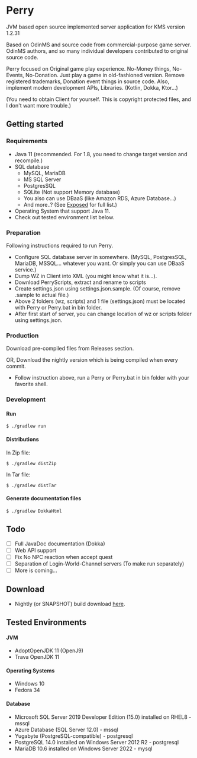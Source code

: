 # Perry
JVM based open source implemented server application for KMS version 1.2.31

Based on OdinMS and source code from commercial-purpose game server. OdinMS authors, and so many individual developers contributed to original source code.

Perry focused on Original game play experience. No-Money things, No-Events, No-Donation. Just play a game in old-fashioned version. Remove registered trademarks, Donation event things in source code. Also, implement modern development APIs, Libraries. (Kotlin, Dokka, Ktor...)

(You need to obtain Client for yourself. This is copyright protected files, and I don't want more trouble.)
## Getting started
### Requirements
 - Java 11 (recommended. For 1.8, you need to change target version and recompile.)
 - SQL database
   - MySQL, MariaDB
   - MS SQL Server
   - PostgresSQL
   - SQLite (Not support Memory database)
   - You also can use DBaaS (like Amazon RDS, Azure Database...)
   - And more..? (See [Exposed](https://github.com/Jetbrains/Exposed) for full list.)
 - Operating System that support Java 11.
 - Check out tested environment list below.
### Preparation
Following instructions required to run Perry.
 - Configure SQL database server in somewhere. (MySQL, PostgresSQL, MariaDB, MSSQL... whatever you want. Or simply you can use DBaaS service.)
 - Dump WZ in Client into XML (you might know what it is...).
 - Download PerryScripts, extract and rename to scripts 
 - Create settings.json using settings.json.sample. (Of course, remove .sample to actual file.)
 - Above 2 folders (wz, scripts) and 1 file (settings.json) must be located with Perry or Perry.bat in bin folder.
 - After first start of server, you can change location of wz or scripts folder using settings.json.
### Production
Download pre-compiled files from Releases section.

OR, Download the nightly version which is being compiled when every commit.

- Follow instruction above, run a Perry or Perry.bat in bin folder with your favorite shell.
### Development
#### Run
```shell
$ ./gradlew run
```
#### Distributions
In Zip file:
```shell
$ ./gradlew distZip
```
In Tar file:
```shell
$ ./gradlew distTar
```
#### Generate documentation files
```shell
$ ./gradlew DokkaHtml
```
## Todo
 - [ ] Full JavaDoc documentation (Dokka)
 - [ ] Web API support
 - [ ] Fix No NPC reaction when accept quest
 - [ ] Separation of Login-World-Channel servers (To make run separately)
 - [ ] More is coming...
## Download
 - Nightly (or SNAPSHOT) build download [here](https://nightly.link/andrewcell/Perry/workflows/gradle/master).
## Tested Environments
#### JVM
 - AdoptOpenJDK 11 (OpenJ9)
 - Trava OpenJDK 11 
#### Operating Systems
 - Windows 10
 - Fedora 34
#### Database
- Microsoft SQL Server 2019 Developer Edition (15.0) installed on RHEL8 - mssql
- Azure Database (SQL Server 12.0) - mssql
- Yugabyte (PostgreSQL-compatible) - postgresql
- PostgreSQL 14.0 installed on Windows Server 2012 R2 - postgresql
- MariaDB 10.6 installed on Windows Server 2022 - mysql
